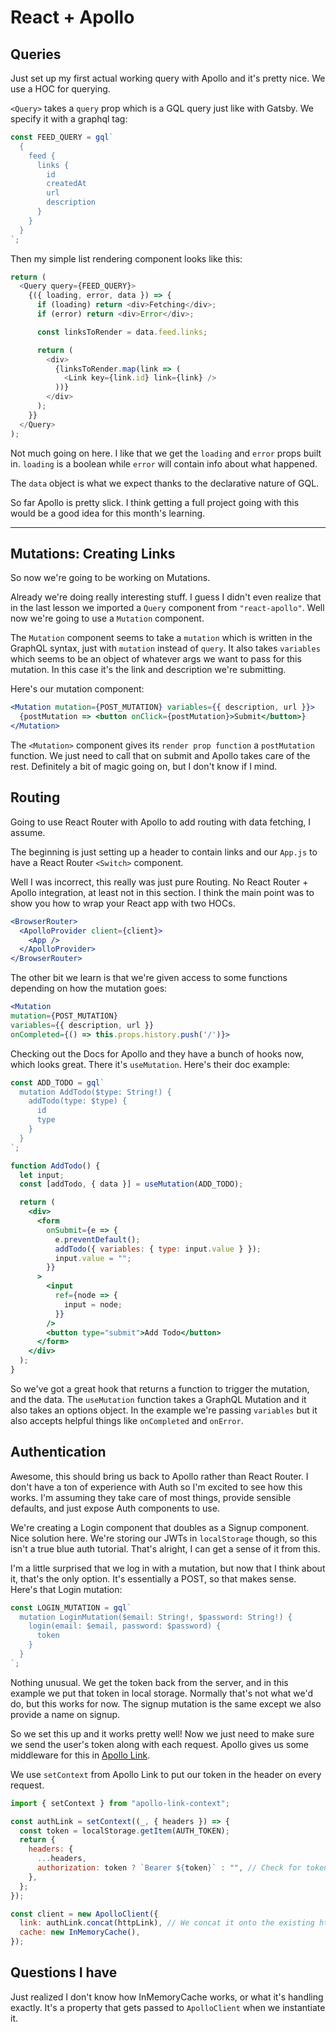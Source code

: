 # React + Apollo

## Queries

Just set up my first actual working query with Apollo and it's pretty nice. We use a HOC for querying.

`<Query>` takes a `query` prop which is a GQL query just like with Gatsby. We specify it with a graphql tag:

```javascript
const FEED_QUERY = gql`
  {
    feed {
      links {
        id
        createdAt
        url
        description
      }
    }
  }
`;
```

Then my simple list rendering component looks like this:

```javascript
return (
  <Query query={FEED_QUERY}>
    {({ loading, error, data }) => {
      if (loading) return <div>Fetching</div>;
      if (error) return <div>Error</div>;

      const linksToRender = data.feed.links;

      return (
        <div>
          {linksToRender.map(link => (
            <Link key={link.id} link={link} />
          ))}
        </div>
      );
    }}
  </Query>
);
```

Not much going on here. I like that we get the `loading` and `error` props built in. `loading` is a boolean while `error` will contain info about what happened.

The `data` object is what we expect thanks to the declarative nature of GQL.

So far Apollo is pretty slick. I think getting a full project going with this would be a good idea for this month's learning.

---

## Mutations: Creating Links

So now we're going to be working on Mutations.

Already we're doing really interesting stuff. I guess I didn't even realize that in the last lesson we imported a `Query` component from `"react-apollo"`. Well now we're going to use a `Mutation` component.

The `Mutation` component seems to take a `mutation` which is written in the GraphQL syntax, just with `mutation` instead of `query`. It also takes `variables` which seems to be an object of whatever args we want to pass for this mutation. In this case it's the link and description we're submitting.

Here's our mutation component:

```jsx
<Mutation mutation={POST_MUTATION} variables={{ description, url }}>
  {postMutation => <button onClick={postMutation}>Submit</button>}
</Mutation>
```

The `<Mutation>` component gives its `render prop function` a `postMutation` function. We just need to call that on submit and Apollo takes care of the rest. Definitely a bit of magic going on, but I don't know if I mind.

## Routing

Going to use React Router with Apollo to add routing with data fetching, I assume.

The beginning is just setting up a header to contain links and our `App.js` to have a React Router `<Switch>` component.

Well I was incorrect, this really was just pure Routing. No React Router + Apollo integration, at least not in this section. I think the main point was to show you how to wrap your React app with two HOCs.

```jsx
<BrowserRouter>
  <ApolloProvider client={client}>
    <App />
  </ApolloProvider>
</BrowserRouter>
```

The other bit we learn is that we're given access to some functions depending on how the mutation goes:

```jsx
<Mutation
mutation={POST_MUTATION}
variables={{ description, url }}
onCompleted={() => this.props.history.push('/')}>
```

Checking out the Docs for Apollo and they have a bunch of hooks now, which looks great. There it's `useMutation`. Here's their doc example:

```jsx
const ADD_TODO = gql`
  mutation AddTodo($type: String!) {
    addTodo(type: $type) {
      id
      type
    }
  }
`;

function AddTodo() {
  let input;
  const [addTodo, { data }] = useMutation(ADD_TODO);

  return (
    <div>
      <form
        onSubmit={e => {
          e.preventDefault();
          addTodo({ variables: { type: input.value } });
          input.value = "";
        }}
      >
        <input
          ref={node => {
            input = node;
          }}
        />
        <button type="submit">Add Todo</button>
      </form>
    </div>
  );
}
```

So we've got a great hook that returns a function to trigger the mutation, and the data. The `useMutation` function takes a GraphQL Mutation and it also takes an options object. In the example we're passing `variables` but it also accepts helpful things like `onCompleted` and `onError`.

## Authentication

Awesome, this should bring us back to Apollo rather than React Router. I don't have a ton of experience with Auth so I'm excited to see how this works. I'm assuming they take care of most things, provide sensible defaults, and just expose Auth components to use.

We're creating a Login component that doubles as a Signup component. Nice solution here. We're storing our JWTs in `localStorage` though, so this isn't a true blue auth tutorial. That's alright, I can get a sense of it from this.

I'm a little surprised that we log in with a mutation, but now that I think about it, that's the only option. It's essentially a POST, so that makes sense. Here's that Login mutation:

```javascript
const LOGIN_MUTATION = gql`
  mutation LoginMutation($email: String!, $password: String!) {
    login(email: $email, password: $password) {
      token
    }
  }
`;
```

Nothing unusual. We get the token back from the server, and in this example we put that token in local storage. Normally that's not what we'd do, but this works for now. The signup mutation is the same except we also provide a name on signup.

So we set this up and it works pretty well! Now we just need to make sure we send the user's token along with each request. Apollo gives us some middleware for this in [Apollo Link](https://github.com/apollographql/apollo-link).

We use `setContext` from Apollo Link to put our token in the header on every request.

```javascript
import { setContext } from "apollo-link-context";

const authLink = setContext((_, { headers }) => {
  const token = localStorage.getItem(AUTH_TOKEN);
  return {
    headers: {
      ...headers,
      authorization: token ? `Bearer ${token}` : "", // Check for token, otherwise don't send auth
    },
  };
});

const client = new ApolloClient({
  link: authLink.concat(httpLink), // We concat it onto the existing httpLink we define
  cache: new InMemoryCache(),
});
```

## Questions I have

Just realized I don't know how InMemoryCache works, or what it's handling exactly. It's a property that gets passed to `ApolloClient` when we instantiate it.
